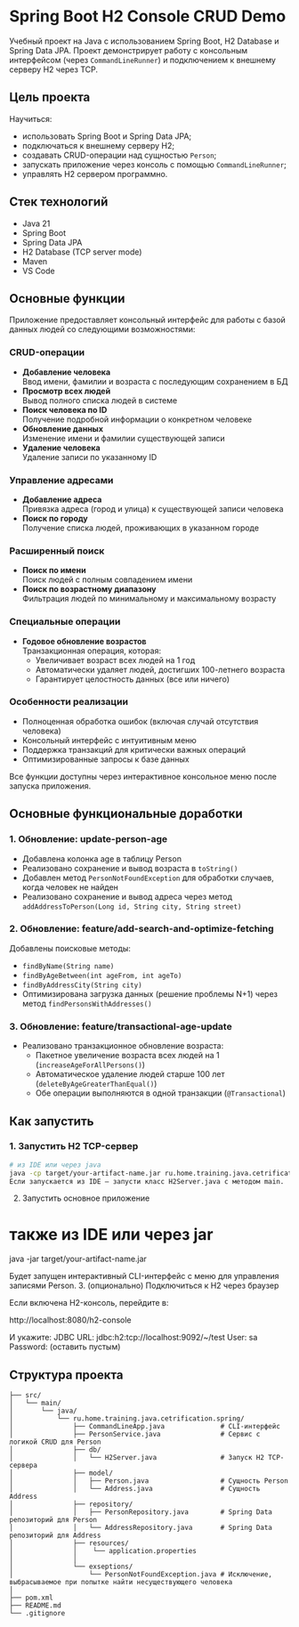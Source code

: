 # Spring Boot H2 Console CRUD Demo

Учебный проект на Java с использованием Spring Boot, H2 Database и Spring Data JPA. 
Проект демонстрирует работу с консольным интерфейсом (через `CommandLineRunner`) и подключением к внешнему серверу H2 через TCP.

## Цель проекта

Научиться:

- использовать Spring Boot и Spring Data JPA;
- подключаться к внешнему серверу H2;
- создавать CRUD-операции над сущностью `Person`;
- запускать приложение через консоль с помощью `CommandLineRunner`;
- управлять H2 сервером программно.

## Стек технологий

- Java 21  
- Spring Boot  
- Spring Data JPA  
- H2 Database (TCP server mode)  
- Maven  
- VS Code

## Основные функции

Приложение предоставляет консольный интерфейс для работы с базой данных людей со следующими возможностями:

### CRUD-операции
- **Добавление человека**  
  Ввод имени, фамилии и возраста с последующим сохранением в БД
- **Просмотр всех людей**  
  Вывод полного списка людей в системе
- **Поиск человека по ID**  
  Получение подробной информации о конкретном человеке
- **Обновление данных**  
  Изменение имени и фамилии существующей записи
- **Удаление человека**  
  Удаление записи по указанному ID

### Управление адресами
- **Добавление адреса**  
  Привязка адреса (город и улица) к существующей записи человека
- **Поиск по городу**  
  Получение списка людей, проживающих в указанном городе

### Расширенный поиск
- **Поиск по имени**  
  Поиск людей с полным совпадением имени
- **Поиск по возрастному диапазону**  
  Фильтрация людей по минимальному и максимальному возрасту

### Специальные операции
- **Годовое обновление возрастов**  
  Транзакционная операция, которая:
  - Увеличивает возраст всех людей на 1 год
  - Автоматически удаляет людей, достигших 100-летнего возраста
  - Гарантирует целостность данных (все или ничего)

### Особенности реализации
- Полноценная обработка ошибок (включая случай отсутствия человека)
- Консольный интерфейс с интуитивным меню
- Поддержка транзакций для критически важных операций
- Оптимизированные запросы к базе данных

Все функции доступны через интерактивное консольное меню после запуска приложения.

## Основные функциональные доработки

### 1. Обновление: update-person-age
- Добавлена колонка age в таблицу Person
- Реализовано сохранение и вывод возраста в `toString()`
- Добавлен метод `PersonNotFoundException` для обработки случаев, когда человек не найден
- Реализовано сохранение и вывод адреса через метод `addAddressToPerson(Long id, String city, String street)`

### 2. Обновление: feature/add-search-and-optimize-fetching
Добавлены поисковые методы:
- `findByName(String name)`
- `findByAgeBetween(int ageFrom, int ageTo)`
- `findByAddressCity(String city)`
- Оптимизирована загрузка данных (решение проблемы N+1) через метод `findPersonsWithAddresses()`

### 3. Обновление: feature/transactional-age-update
- Реализовано транзакционное обновление возраста:
  - Пакетное увеличение возраста всех людей на 1 (`increaseAgeForAllPersons()`)
  - Автоматическое удаление людей старше 100 лет (`deleteByAgeGreaterThanEqual()`)
  - Обе операции выполняются в одной транзакции (`@Transactional`)


## Как запустить

### 1. Запустить H2 TCP-сервер

```bash
# из IDE или через java
java -cp target/your-artifact-name.jar ru.home.training.java.cetrification.spring.db.H2Server
Если запускается из IDE — запусти класс H2Server.java с методом main.
```
2. Запустить основное приложение

# также из IDE или через jar
java -jar target/your-artifact-name.jar

Будет запущен интерактивный CLI-интерфейс с меню для управления записями Person.
3. (опционально) Подключиться к H2 через браузер

Если включена H2-консоль, перейдите в:

http://localhost:8080/h2-console

И укажите:
    JDBC URL: jdbc:h2:tcp://localhost:9092/~/test
    User: sa
    Password: (оставить пустым)

## Структура проекта
```
├── src/
│   └── main/
│       └── java/
│           └── ru.home.training.java.cetrification.spring/
│               ├── CommandLineApp.java              # CLI-интерфейс
│               ├── PersonService.java               # Сервис с логикой CRUD для Person
│               ├── db/
│               │   └── H2Server.java                # Запуск H2 TCP-сервера
│               ├── model/
│               │   ├── Person.java                  # Сущность Person
│               │   └── Address.java                 # Сущность Address
│               ├── repository/
│               │   ├── PersonRepository.java        # Spring Data репозиторий для Person
│               │   └── AddressRepository.java       # Spring Data репозиторий для Address
│               ├── resources/
│               │    └── application.properties
│				│
│               └── exseptions/
│                   └── PersonNotFoundException.java # Исключение, выбрасываемое при попытке найти несуществующего человека
│
├── pom.xml
├── README.md
└── .gitignore

```